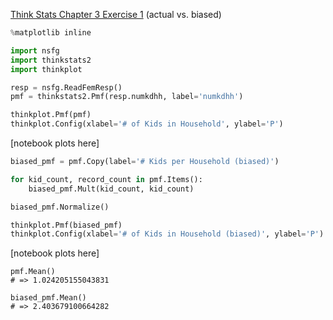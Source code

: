 [Think Stats Chapter 3 Exercise 1](http://greenteapress.com/thinkstats2/html/thinkstats2004.html#toc31) (actual vs. biased)

```python
%matplotlib inline

import nsfg
import thinkstats2
import thinkplot

resp = nsfg.ReadFemResp()
pmf = thinkstats2.Pmf(resp.numkdhh, label='numkdhh')

thinkplot.Pmf(pmf)
thinkplot.Config(xlabel='# of Kids in Household', ylabel='P')
```

[notebook plots here]

```python
biased_pmf = pmf.Copy(label='# Kids per Household (biased)')

for kid_count, record_count in pmf.Items():
    biased_pmf.Mult(kid_count, kid_count)

biased_pmf.Normalize()

thinkplot.Pmf(biased_pmf)
thinkplot.Config(xlabel='# of Kids in Household (biased)', ylabel='P')
```

[notebook plots here]

```
pmf.Mean()
# => 1.024205155043831

biased_pmf.Mean()
# => 2.403679100664282
```
